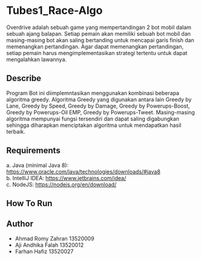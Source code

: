 # Tubes1_Race-Algo

Overdrive adalah sebuah game yang mempertandingan 2 bot mobil dalam sebuah ajang balapan. Setiap pemain akan memiliki sebuah bot mobil dan masing-masing bot akan saling
bertanding untuk mencapai garis finish dan memenangkan pertandingan. Agar dapat memenangkan pertandingan, setiap pemain harus mengimplementasikan strategi tertentu untuk
dapat mengalahkan lawannya.

## Describe

Program Bot ini diimplemntasikan menggunakan kombinasi beberapa algoritma greedy. Algoritma Greedy yang digunakan antara lain Greedy by Lane, Greedy by Speed, Greedy by Damage,
Greedy by Powerups-Boost, Greedy by Powerups-Oil EMP, Greedy by Powerups-Tweet. Masing-masing algoritma mempunyai fungsi tersendiri dan dapat saling digabungkan sehingga
diharapkan menciptakan algoritma untuk mendapatkan hasil terbaik.

## Requirements

a. Java (minimal Java 8):
https://www.oracle.com/java/technologies/downloads/#java8  
b. IntelIiJ IDEA: https://www.jetbrains.com/idea/  
c. NodeJS: https://nodejs.org/en/download/  

## How To Run

## Author

- Ahmad Romy Zahran	13520009  
- Aji Andhika Falah	13520012  
- Farhan Hafiz	    13520027  
